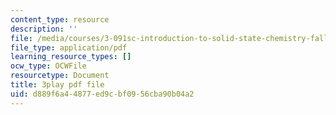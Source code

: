 ```yaml
---
content_type: resource
description: ''
file: /media/courses/3-091sc-introduction-to-solid-state-chemistry-fall-2010/d889f6a44877ed9cbf0956cba90b04a2_h1dWUja7_5A.pdf
file_type: application/pdf
learning_resource_types: []
ocw_type: OCWFile
resourcetype: Document
title: 3play pdf file
uid: d889f6a4-4877-ed9c-bf09-56cba90b04a2
---
```

